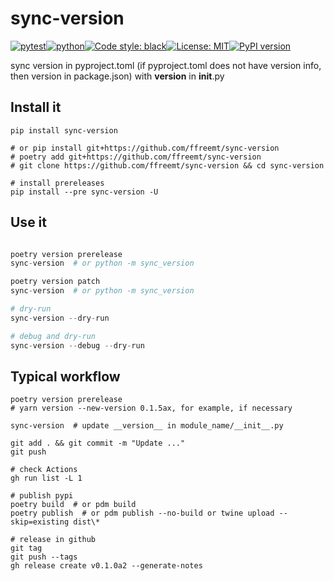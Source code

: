# sync-version
[![pytest](https://github.com/ffreemt/sync-version/actions/workflows/routine-tests.yml/badge.svg)](https://github.com/ffreemt/sync-version/actions)[![python](https://img.shields.io/static/v1?label=python+&message=3.8%2B&color=blue)](https://www.python.org/downloads/)[![Code style: black](https://img.shields.io/badge/code%20style-black-000000.svg)](https://github.com/psf/black)[![License: MIT](https://img.shields.io/badge/License-MIT-yellow.svg)](https://opensource.org/licenses/MIT)[![PyPI version](https://badge.fury.io/py/sync_version.svg)](https://badge.fury.io/py/sync_version)

sync version in pyproject.toml (if pyproject.toml does not have version info, then version in package.json) with __version__ in __init__.py

## Install it

```shell
pip install sync-version

# or pip install git+https://github.com/ffreemt/sync-version
# poetry add git+https://github.com/ffreemt/sync-version
# git clone https://github.com/ffreemt/sync-version && cd sync-version

# install prereleases
pip install --pre sync-version -U
```

## Use it
```python

poetry version prerelease
sync-version  # or python -m sync_version

poetry version patch
sync-version  # or python -m sync_version

# dry-run
sync-version --dry-run

# debug and dry-run
sync-version --debug --dry-run

```

## Typical workflow
```
poetry version prerelease
# yarn version --new-version 0.1.5ax, for example, if necessary

sync-version  # update __version__ in module_name/__init__.py

git add . && git commit -m "Update ..."
git push

# check Actions
gh run list -L 1

# publish pypi
poetry build  # or pdm build
poetry publish  # or pdm publish --no-build or twine upload --skip=existing dist\*

# release in github
git tag
git push --tags
gh release create v0.1.0a2 --generate-notes
```